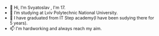 - 👋 Hi, I’m Svyatoslav , I'm 17.
- 🌱 I’m studying at Lviv Polytechnic National University.
- 💞️ I have graduated from IT Step academy(I have been sudying there for 5 years).
- 📫 I'm hardworking and always reach my aim.

<!---
Svyatko04/Svyatko04 is a ✨ special ✨ repository because its `README.md` (this file) appears on your GitHub profile.
You can click the Preview link to take a look at your changes.
--->
